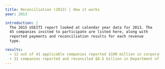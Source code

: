 ```yaml
---
title: Reconciliation (2013) | How it works
year: 2013

introduction: |
  The 2015 USEITI report looked at calendar year data for 2013. The
  45 companies invited to participate are listed here, along with
  reported payments and reconciliation results for each revenue
  type.

results:
  - 12 out of 41 applicable companies reported $190 million in corporate income taxes
  - 31 companies reported and reconciled $8.5 billion in Department of the Interior revenue
---
```

